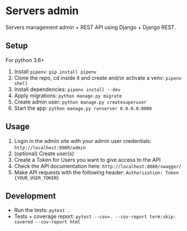 # Servers admin

Servers management admin + REST API using Django +  Django REST.

## Setup

For python 3.6+

1. Install `pipenv`: `pip install pipenv`
1. Clone the repo, cd inside it and create and/or activate a venv: `pipenv shell`
1. Install dependencies: `pipenv install --dev`
1. Apply migrations: `python manage.py migrate`
1. Create admin user: `python manage.py createsuperuser`
1. Start the app: `python manage.py runserver 0.0.0.0:8080`


## Usage

1. Login in the admin site with your admin user credentials: `http://localhost:8080/admin`
1. (optional) Create user(s)
1. Create a Token for Users you want to give access to the API
1. Check the API documentation here: `http://localhost:8080/swagger/`
1. Make API requests with the following header: `Authorization: Token {YOUR_USER_TOKEN}`


## Development

- Run the tests: `pytest .`
- Tests + coverage report: `pytest --cov=. --cov-report term:skip-covered --cov-report html`